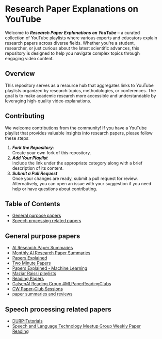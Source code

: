 # Research Paper Explanations on YouTube
Welcome to **_Research Paper Explanations on YouTube_** – a curated collection of YouTube playlists where various experts and educators explain research papers across diverse fields. Whether you're a student, researcher, or just curious about the latest scientific advances, this repository is designed to help you navigate complex topics through engaging video content.
## Overview
This repository serves as a resource hub that aggregates links to YouTube playlists organized by research topics, methodologies, or conferences. The goal is to make academic research more accessible and understandable by leveraging high-quality video explanations.
## Contributing
We welcome contributions from the community! If you have a YouTube playlist that provides valuable insights into research papers, please follow these steps:
1. **_Fork the Repository_**:<br> Create your own fork of this repository.
2. **_Add Your Playlist_**<br> Include the link under the appropriate category along with a brief description of its content.
3. **_Submit a Pull Request_**<br> Once your changes are ready, submit a pull request for review.<br>
Alternatively, you can open an issue with your suggestion if you need help or have questions about contributing.
## Table of Contents
- [General purpose papers](#General-purpose-papers)
- [Speech processing related papers](#Speech-processing-related-papers)

## General purpose papers
* [AI Research Paper Summaries](https://www.youtube.com/playlist?list=PLTWM4vrO7XA-UUTQ25jFDvFPYkTOsnqLj)
* [Monthly AI Research Paper Summaries](https://www.youtube.com/playlist?list=PLPefVKO3tDxP7iFzaSOkOZnXQ4Bkhi9YB)
* [Papers Explained](https://www.youtube.com/playlist?list=PL1v8zpldgH3pR7LPuidEZK68kS6AaU1y7)
* [Two Minute Papers](https://www.youtube.com/playlist?list=PLujxSBD-JXgnqDD1n-V30pKtp6Q886x7e)
* [Papers Explained - Machine Learning](https://www.youtube.com/playlist?list=PL8hTotro6aVHhn5QUB3HDJTu3rPJ48LeP)
* [Maziar Raissi playlists](https://www.youtube.com/@maziarraissi3569/playlists)
* [Reading Papers](https://www.youtube.com/playlist?list=PLAJOS_DQzwLsRwTK3Jc34YvfVmt-ehOvf)
* [GalsenAI Reading Group #MLPaperReadingClubs](https://www.youtube.com/playlist?list=PLX577G2e-FeGA8Z34sufTQMW879Rv1iCQ)
* [CW Paper-Club Sessions](https://www.youtube.com/playlist?list=PL2oyWpcMEaTwEe32gdHTEo_o_xWb7lVgb)
* [paper summaries and reviews](https://www.youtube.com/playlist?list=PLYPyzlZkfO8J56PIOwlZN9QqhQKWRYAu3)


## Speech processing related papers
* [DURP-Tutorials](https://www.youtube.com/playlist?list=PLOJ49z5vFzH9gf8y8eXw1uechmjSjOtQY)
* [Speech and Language Technology Meetup Group Weekly Paper Reading](https://www.youtube.com/playlist?list=PLvIBvcCC61col1S-MbLXxvyRHoUaqXSIs)



 

